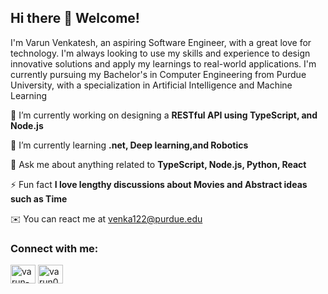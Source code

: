 Hi there 👋 Welcome!
-----------------------------------------------

I'm Varun Venkatesh, an aspiring Software Engineer, with a great love for technology. I'm always looking to use my skills and experience to design innovative solutions and apply my learnings to real-world applications. I'm currently pursuing my Bachelor's in Computer Engineering from Purdue University, with a specialization in Artificial Intelligence and Machine Learning

🔭 I’m currently working on designing a **RESTful API using TypeScript, and Node.js**

🌱 I’m currently learning **.net, Deep learning,and Robotics**

💬 Ask me about anything related to **TypeScript, Node.js, Python, React**

⚡ Fun fact **I love lengthy discussions about Movies and Abstract ideas such as Time**

✉️  You can react me at [venka122@purdue.edu](mailto:venka122@purdue.edu)

<h3 align="left">Connect with me:</h3>
<p align="left">
<a href="https://linkedin.com/in/varun-venkatesh-swe" target="blank"><img align="center" src="https://raw.githubusercontent.com/rahuldkjain/github-profile-readme-generator/master/src/images/icons/Social/linked-in-alt.svg" alt="varun-venkatesh-swe" height="30" width="40" /></a>
<a href="https://instagram.com/varun0630" target="blank"><img align="center" src="https://raw.githubusercontent.com/rahuldkjain/github-profile-readme-generator/master/src/images/icons/Social/instagram.svg" alt="varun0630" height="30" width="40" /></a>
</p>






